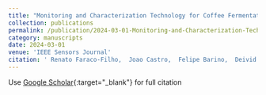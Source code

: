 ```yaml
---
title: "Monitoring and Characterization Technology for Coffee Fermentation Aromas: A Data-Driven Approach"
collection: publications
permalink: /publication/2024-03-01-Monitoring-and-Characterization-Technology-for-Coffee-Fermentation-Aromas-A-Data-Driven-Approach
category: manuscripts
date: 2024-03-01
venue: 'IEEE Sensors Journal'
citation: ' Renato Faraco-Filho,  Joao Castro,  Felipe Barino,  Deivid Campos,  Alexandre Santos, &quot;Monitoring and Characterization Technology for Coffee Fermentation Aromas: A Data-Driven Approach.&quot; IEEE Sensors Journal, 2024.'
---
```

Use [Google Scholar](https://scholar.google.com/scholar?q=Monitoring+and+Characterization+Technology+for+Coffee+Fermentation+Aromas:+A+Data+Driven+Approach){:target="_blank"} for full citation
